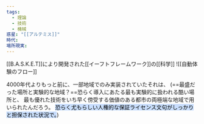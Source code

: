 ```yaml
---
tags:
  - 理論
  - 技術
  - 機械
惑星: "[[アルテミス]]"
時代: 
場所現実:
---
```

[[B.A.S.K.E.T]]により開発された[[イーフトフレームワーク]]の[[科学]]
![[自動体験のフロー]]

4000年代よりもっと前に、一部地域でのみ実装されていたそれは、
(==最盛だった場所と実験的な地域？==恐らく導入にあたる最も実験的に扱われる酷い場所と、
最も優れた技術をいち早く傍受する価値のある都市の両極端な地域で用いられたんだろう。
<mark style="background: #ADCCFFA6;">恐らく尤もらしい人権的な保証ライセンス文句がしっかりと担保された状況で。</mark>)


